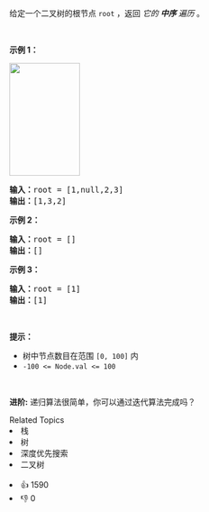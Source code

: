 <p>给定一个二叉树的根节点 <code>root</code> ，返回 <em>它的 <strong>中序</strong>&nbsp;遍历</em> 。</p>

<p>&nbsp;</p>

<p><strong>示例 1：</strong></p> 
<img alt="" src="https://assets.leetcode.com/uploads/2020/09/15/inorder_1.jpg" style="height: 200px; width: 125px;" /> 
<pre>
<strong>输入：</strong>root = [1,null,2,3]
<strong>输出：</strong>[1,3,2]
</pre>

<p><strong>示例 2：</strong></p>

<pre>
<strong>输入：</strong>root = []
<strong>输出：</strong>[]
</pre>

<p><strong>示例 3：</strong></p>

<pre>
<strong>输入：</strong>root = [1]
<strong>输出：</strong>[1]
</pre>

<p>&nbsp;</p>

<p><strong>提示：</strong></p>

<ul> 
 <li>树中节点数目在范围 <code>[0, 100]</code> 内</li> 
 <li><code>-100 &lt;= Node.val &lt;= 100</code></li> 
</ul>

<p>&nbsp;</p>

<p><strong>进阶:</strong>&nbsp;递归算法很简单，你可以通过迭代算法完成吗？</p>

<div><div>Related Topics</div><div><li>栈</li><li>树</li><li>深度优先搜索</li><li>二叉树</li></div></div><br><div><li>👍 1590</li><li>👎 0</li></div>